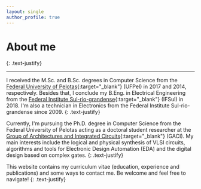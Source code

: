 ```yaml
---
layout: single
author_profile: true
---
```


# About me
{: .text-justify}

<hr>

I received the M.Sc. and B.Sc. degrees in Computer Science from the [Federal University of Pelotas](https://ufpel.edu.br){:target="\_blank"} (UFPel) in 2017 and 2014, respectively. Besides that, I conclude my B.Eng. in Electrical Engineering from the [Federal Institute Sul-rio-grandense](https://ifsul.edu.br){:target="\_blank"} (IFSul) in 2018. I'm also a technician in Electronics from the Federal Institute Sul-rio-grandense since 2009. 
{: .text-justify} 

Currently, I'm pursuing the Ph.D. degree in Computer Science from the Federal University of Pelotas acting as a doctoral student researcher at the [Group of Architectures and Integrated Circuits](https://wp.ufpel.edu.br/gaci/){:target="\_blank"} (GACI). My main interests include the logical and physical synthesis of VLSI circuits, algorithms and tools for Electronic Design Automation (EDA) and the digital design based on complex gates. 
{: .text-justify}

This website contains my curriculum vitae (education, experience and publications) and some ways to contact me. Be welcome and feel free to navigate! 
{: .text-justify}